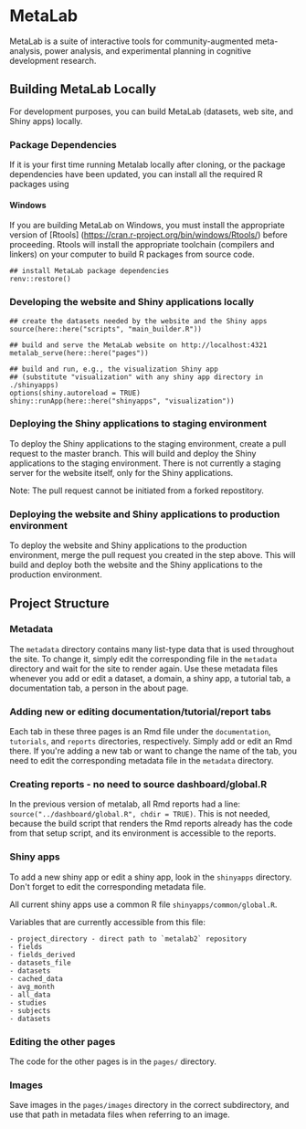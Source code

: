 # MetaLab

MetaLab is a suite of interactive tools for community-augmented
meta-analysis, power analysis, and experimental planning in cognitive
development research.

## Building MetaLab Locally

For development purposes, you can build MetaLab (datasets, web site,
and Shiny apps) locally. 

### Package Dependencies

If it is your first time running Metalab locally after cloning, or the
package dependencies have been updated, you can install all the
required R packages using 


#### Windows

If you are building MetaLab on Windows, you must install the
appropriate version of [Rtools]
(https://cran.r-project.org/bin/windows/Rtools/) before
proceeding. Rtools will install the appropriate toolchain (compilers
and linkers) on your computer to build R packages from source code.

```
## install MetaLab package dependencies
renv::restore()
```

### Developing the website and Shiny applications locally
```
## create the datasets needed by the website and the Shiny apps
source(here::here("scripts", "main_builder.R"))

## build and serve the MetaLab website on http://localhost:4321
metalab_serve(here::here("pages"))

## build and run, e.g., the visualization Shiny app
## (substitute "visualization" with any shiny app directory in ./shinyapps)
options(shiny.autoreload = TRUE)
shiny::runApp(here::here("shinyapps", "visualization")) 
```

### Deploying the Shiny applications to staging environment

To deploy the Shiny applications to the staging environment, create a
pull request to the master branch. This will build and deploy the
Shiny applications to the staging environment. There is not currently
a staging server for the website itself, only for the Shiny
applications.

Note: The pull request cannot be initiated from a forked repostitory. 

### Deploying the website and Shiny applications to production environment

To deploy the website and Shiny applications to the production
environment, merge the pull request you created in the step
above. This will build and deploy both the website and the Shiny
applications to the production environment. 

## Project Structure

### Metadata 
The `metadata` directory contains many list-type data that is used
throughout the site. To change it, simply edit the corresponding file
in the `metadata` directory and wait for the site to render again. Use
these metadata files whenever you add or edit a dataset, a domain, a
shiny app, a tutorial tab, a documentation tab, a person in the about
page.

### Adding new or editing documentation/tutorial/report tabs

Each tab in these three pages is an Rmd file under the `documentation`,
`tutorials`, and `reports` directories, respectively. Simply add or
edit an Rmd there. If you're adding a new tab or want to change the
name of the tab, you need to edit the corresponding metadata file in
the `metadata` directory.

### Creating reports - no need to source dashboard/global.R

In the previous version of metalab, all Rmd reports had a line:
`source("../dashboard/global.R", chdir = TRUE)`. This is not needed,
because the build script that renders the Rmd reports already has the
code from that setup script, and its environment is accessible to the
reports.

### Shiny apps

To add a new shiny app or edit a shiny app, look in the `shinyapps`
directory. Don't forget to edit the corresponding metadata file.

All current shiny apps use a common R file `shinyapps/common/global.R`.

Variables that are currently accessible from this file:

    - project_directory - direct path to `metalab2` repository
    - fields  
    - fields_derived  
    - datasets_file  
    - datasets    
    - cached_data  
    - avg_month   
    - all_data  
    - studies   
    - subjects   
    - datasets  

### Editing the other pages

The code for the other pages is in the `pages/` directory.

### Images

Save images in the `pages/images` directory in the correct
subdirectory, and use that path in metadata files when referring to an
image.
